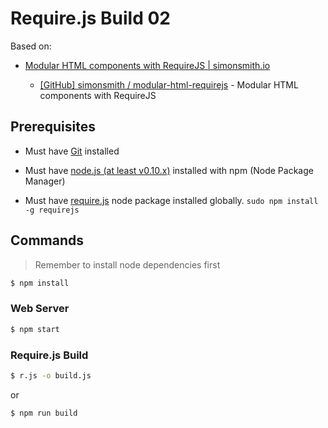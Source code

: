 # Require.js Build 02

Based on:

* [Modular HTML components with RequireJS | simonsmith.io](http://simonsmith.io/modular-html-components-with-requirejs/)

  * [[GitHub] simonsmith / modular-html-requirejs](https://github.com/simonsmith/modular-html-requirejs) - Modular HTML components with RequireJS


## Prerequisites

* Must have [Git](http://git-scm.com/) installed

* Must have [node.js (at least v0.10.x)](http://nodejs.org/) installed with npm (Node Package Manager)

* Must have [require.js](http://requirejs.org/) node package installed globally. `sudo npm install -g requirejs`


## Commands

> Remember to install node dependencies first

```bash
$ npm install
```

### Web Server

```bash
$ npm start
```

### Require.js Build

```bash
$ r.js -o build.js
```

or 

```bash
$ npm run build
```
